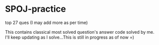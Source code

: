 # SPOJ-practice
top 27 ques
(I may add more as per time)

This contains classical most solved question's answer code solved by me.
I'll keep updating as I solve...This is still in progress as of now =)
